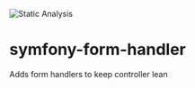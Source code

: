 ![Static Analysis](https://github.com/Ardenexal/symfony-form-handler/workflows/Static%20Analysis/badge.svg)
# symfony-form-handler
Adds form handlers to keep controller lean

